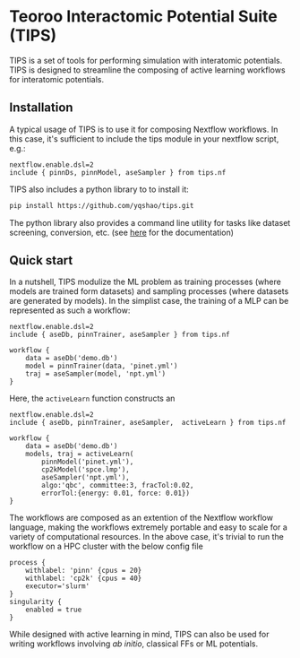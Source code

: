 # Teoroo Interactomic Potential Suite (TIPS)

TIPS is a set of tools for performing simulation with interatomic potentials.
TIPS is designed to streamline the composing of active learning workflows for
interatomic potentials.

## Installation

A typical usage of TIPS is to use it for composing Nextflow workflows. In this
case, it's sufficient to include the tips module in your nextflow script, e.g.:

``` nextflow
nextflow.enable.dsl=2
include { pinnDs, pinnModel, aseSampler } from tips.nf
```

TIPS also includes a python library to to install it:

``` sh
pip install https://github.com/yqshao/tips.git
```

The python library also provides a command line utility for tasks like dataset
screening, conversion, etc. (see [here](https://tips.yqsho.github.io/latest/CLI)
for the documentation)

## Quick start

In a nutshell, TIPS modulize the ML problem as training processes (where models
are trained form datasets) and sampling processes (where datasets are generated
by models). In the simplist case, the training of a MLP can be represented as
such a workflow:

``` nextflow
nextflow.enable.dsl=2
include { aseDb, pinnTrainer, aseSampler } from tips.nf

workflow {
    data = aseDb('demo.db') 
    model = pinnTrainer(data, 'pinet.yml') 
    traj = aseSampler(model, 'npt.yml')
}
```

Here, the `activeLearn` function constructs an 

``` nextflow
nextflow.enable.dsl=2
include { aseDb, pinnTrainer, aseSampler,  activeLearn } from tips.nf

workflow {
    data = aseDb('demo.db') 
    models, traj = activeLearn(
        pinnModel('pinet.yml'),
        cp2kModel('spce.lmp'), 
        aseSampler('npt.yml'),
        algo:'qbc', committee:3, fracTol:0.02, 
        errorTol:{energy: 0.01, force: 0.01})
}
```

The workflows are composed as an extention of the Nextflow workflow language, 
making the workflows extremely portable and easy to scale for a variety of 
computational resources. In the above case, it's trivial to run the workflow
on a HPC cluster with the below config file

``` nextflow
process {
    withlabel: 'pinn' {cpus = 20}
    withlabel: 'cp2k' {cpus = 40}
    executor='slurm'
}
singularity {
    enabled = true
}
```

While designed with active learning in mind, TIPS can also be used for writing
workflows involving *ab initio*, classical FFs or ML potentials.
